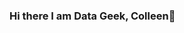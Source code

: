 ### Hi there I am Data Geek, Colleen👋

<!--
**ColleenJung/ColleenJung** is a ✨ _special_ ✨ repository because its `README.md` (this file) appears on your GitHub profile.

Now I am studying Applied Data Science at University of Chicago.

**I love Data Science, Machine Learning and how it can reveal hidden insights behind numbers**

I love sharing my knowledge and experience, contribute to open source projects related to Data Science, and sharing statistical problems as code on this repository.

My usual work duties are data analysis, data cleaning, building ML models to make the computers understand, predict, judge and make them smart.

I am looking forward to applying my knowledge and experience in building intelligent solutions to impact people’s lives and industries.



## About me:

- 😄 I’m A Data Science Graduate student at University of Chicago
- 🌱 I’m currently learning Data Mining which is investigating large sets of data for patterns and trends and turning those findings into business insights and predictions.
- 👯 I’m looking for help with people who think ML is difficult, which is not!
- 💼 I have a Bachelor's degree in Statistics
- 💬 Ask me about anything, I am happy to help
- 📫 How to reach me: jshn2121@gmail.com
- ⚡ Fun fact: I am a foodie. My google map is pinned with verified restaurants
- 😄 Pronouns: She/her/hers
